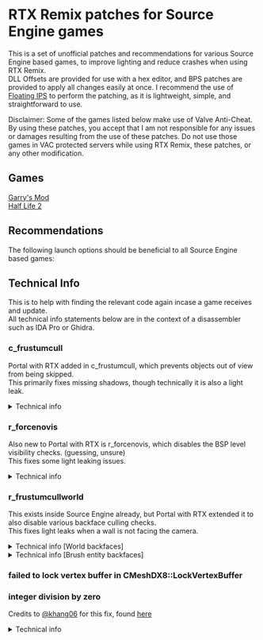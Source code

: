 # RTX Remix patches for Source Engine games

This is a set of unofficial patches and recommendations for various Source Engine based games, to improve lighting and reduce crashes when using RTX Remix.  
DLL Offsets are provided for use with a hex editor, and BPS patches are provided to apply all changes easily at once. I recommend the use of [Floating IPS](https://www.romhacking.net/utilities/1040/) to perform the patching, as it is lightweight, simple, and straightforward to use.

Disclaimer: Some of the games listed below make use of Valve Anti-Cheat. By using these patches, you accept that I am not responsible for any issues or damages resulting from the use of these patches. Do not use those games in VAC protected servers while using RTX Remix, these patches, or any other modification.

## Games

[Garry's Mod](https://github.com/BlueAmulet/SourceRTXTweaks/tree/main/garrysmod)  
[Half Life 2](https://github.com/BlueAmulet/SourceRTXTweaks/tree/main/hl2)

## Recommendations

The following launch options should be beneficial to all Source Engine based games:

## Technical Info

This is to help with finding the relevant code again incase a game receives and update.  
All technical info statements below are in the context of a disassembler such as IDA Pro or Ghidra.

### c_frustumcull

Portal with RTX added in c_frustumcull, which prevents objects out of view from being skipped.  
This primarily fixes missing shadows, though technically it is also a light leak.

<details>  
<summary>Technical info</summary>

In engine.dll or client.dll, search for the following set of bytes: `83 C4 0C 83 F8 02 74`  
There should be several hits in 2 functions within engine.dll, and 1 function within client.dll.  
Replace the start of the functions with the following bytes: `32 C0 C3`  
This is equal to the following instructions:  
```  
xor al, al  
retn  
```

</details>

### r_forcenovis

Also new to Portal with RTX is r_forcenovis, which disables the BSP level visibility checks. (guessing, unsure)  
This fixes some light leaking issues.

<details>  
<summary>Technical info</summary>

In client.dll, search for "CViewRender::Render" and go to the function referencing this string.  
Near the top of this function, there should be a byte sized `this` member being set to 0:  
`*(byte*)(this + 844) = 0;` or `this[844] = 0;`  
The number may not be 844. Change this to 1.

If the code is optimized to make sure of a register known to be zero to assign the value:  
With a debugger such as [x64dbg](https://x64dbg.com/), set a break point on this instruction.  
Check the address listed and set a hardware byte read breakpoint on it.  
This should get you the function that reads this member, change it to the following instructions:  
```  
mov    al,0x1  
retn  
```

</details>

### r_frustumcullworld

This exists inside Source Engine already, but Portal with RTX extended it to also disable various backface culling checks.  
This fixes light leaks when a wall is not facing the camera.

<details>  
<summary>Technical info [World backfaces]</summary>

This one is hard to explain, apologies in advance.  
In engine.dll, search for "r_frustumcullworld" and go to the function referencing this string.  
There should be a function call with parameters (byte, "r_frustumcullworld", "1", 0)  
If using IDA Pro and the byte variable is missing, decompile the inner function and then refresh the first function.  
Go to the byte variable and skip ahead 0x1C, the dword variable here is the actual variable for r_frustumcullworld.  
Find references to this dword variable and go to the function found.  
There should be an if else statement on a function parameter, both containing a check on r_frustumcullworld and a function call.  
Go into the function call contained in else (code handled when parameter is false)  
Inside the function should be code like this, go inside the function call:  
```  
if (*(int*)var >= 0) {  
	function_call();  
	return;  
}  
```  
There will be two loops, disable the first loop entirely.  
Inside the second loop is a check against `< -0.01f or -0.0099999998f`, this is a backface check, skip this check.

</details>

<details>  
<summary>Technical info [Brush entity backfaces]</summary>

For Garry's Mod:  
    Search for "Refusing to render the map on an entity to prevent crashes!" and go to the function referencing this string.  
For other games:  
    Check for references on the -0.01f float found above, and goto the nearest function.  
    This function should also contain references to the "$AlphaTestReference" string  
Find the check against `< -0.01f or -0.0099999998f`, this is a backface check, skip this check.

</details>  

### failed to lock vertex buffer in CMeshDX8::LockVertexBuffer  
### integer division by zero

Credits to [@khang06](https://github.com/khang06) for this fix, found [here](https://github.com/khang06/misc/tree/master/reversing/source/portalrtxvbfix)

<details>  
<summary>Technical info</summary>

Search for "CMeshMgr::FindOrCreateVertexBuffer (dynamic VB)" and go to the function referencing this string.  
At the top of the function should be a function call taking two arguments, go inside this function.  
This function should consist of a single call followed by a value return:  
`function_call(0, a1, a2, v3);`  
After the function call and eax has been loaded, add in the following instructions:  
```  
test   eax,eax  
jne    +0x2  
mov    al,0x4  
```

</details>
